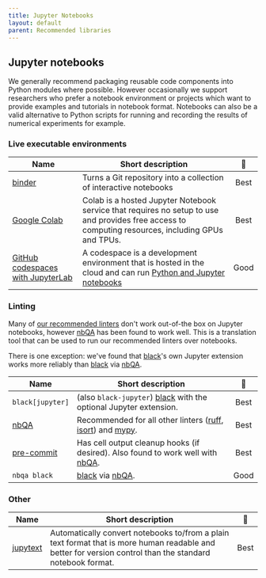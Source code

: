 ```yaml
---
title: Jupyter Notebooks
layout: default
parent: Recommended libraries
---
```


## Jupyter notebooks

We generally recommend packaging reusable code components into Python modules
where possible. However occasionally we support researchers who prefer a
notebook environment or projects which want to provide examples and tutorials in
notebook format. Notebooks can also be a valid alternative to Python scripts for
running and recording the results of numerical experiments for example.

### Live executable environments

| Name                                                                                                                                                                                                  | Short description                                                                                                                                             |                      🚦                      |
| ----------------------------------------------------------------------------------------------------------------------------------------------------------------------------------------------------- | ------------------------------------------------------------------------------------------------------------------------------------------------------------- | :------------------------------------------: |
| [binder](https://mybinder.org/)                                                                                                                                                                       | Turns a Git repository into a collection of interactive notebooks                                                                                             | <span class="label label-green">Best</span>  |
| [Google Colab](https://colab.google/)                                                                                                                                                                 | Colab is a hosted Jupyter Notebook service that requires no setup to use and provides free access to computing resources, including GPUs and TPUs.            | <span class="label label-green">Best</span>  |
| [GitHub codespaces with JupyterLab](https://docs.github.com/en/codespaces/developing-in-a-codespace/getting-started-with-github-codespaces-for-machine-learning#opening-your-codespace-in-jupyterlab) | A codespace is a development environment that is hosted in the cloud and can run [Python and Jupyter notebooks](https://github.com/github/codespaces-jupyter) | <span class="label label-yellow">Good</span> |

### Linting

Many of [our recommended linters](linting) don't work out-of-the box on Jupyter
notebooks, however [nbQA] has been found to work well. This is a translation
tool that can be used to run our recommended linters over notebooks.

There is one exception: we've found that [black]'s own Jupyter extension works
more reliably than [black] via [nbQA].

| Name             | Short description                                                                |                      🚦                      |
| ---------------- | -------------------------------------------------------------------------------- | :------------------------------------------: |
| `black[jupyter]` | (also `black-jupyter`) [black] with the optional Jupyter extension.              | <span class="label label-green">Best</span>  |
| [nbQA]           | Recommended for all other linters ([ruff], [isort]) and [mypy].                  | <span class="label label-green">Best</span>  |
| [pre-commit]     | Has cell output cleanup hooks (if desired). Also found to work well with [nbQA]. | <span class="label label-green">Best</span>  |
| `nbqa black`     | [black] via [nbQA].                                                              | <span class="label label-yellow">Good</span> |

### Other

| Name       | Short description                                                                                                                                         |                     🚦                      |
| ---------- | --------------------------------------------------------------------------------------------------------------------------------------------------------- | :-----------------------------------------: |
| [jupytext] | Automatically convert notebooks to/from a plain text format that is more human readable and better for version control than the standard notebook format. | <span class="label label-green">Best</span> |

<!-- URLs for a more readable table & prose 👆 -->

[black]: https://nbqa.readthedocs.io/en/latest/index.html
[nbQA]: https://nbqa.readthedocs.io/en/latest/index.html
[isort]: https://pycqa.github.io/isort
[ruff]: https://github.com/charliermarsh/ruff
[mypy]: https://mypy.readthedocs.io/en/stable
[pre-commit]: https://github.com/kynan/nbstripout
[jupytext]: https://jupytext.readthedocs.io/en/stable/

<!-- TODO: more sections to consider>

## IDE plugins

## CI

<-->
